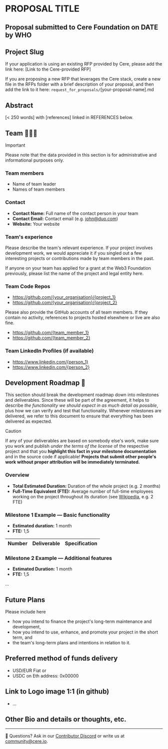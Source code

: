# PROPOSAL TITLE
## Proposal submitted to Cere Foundation on DATE by WHO

## Project Slug
If your application is using an existing RFP provided by Cere, please add the link here:
[Link to the Cere-provided RFP]

If you are proposing a new RFP that leverages the Cere stack, create a new file in the RFPs folder with a brief description of your proposal, and then add the link to it here:
`request_for_proposals/`[your-proposal-name].md

## Abstract
[< 250 words] with [references] linked in REFERENCES below.

## Team 🧑‍🤝‍🧑

> [!IMPORTANT]
> Please note that the data provided in this section is for administrative and informational purposes only.

### Team members

- Name of team leader
- Names of team members

### Contact

- **Contact Name:** Full name of the contact person in your team
- **Contact Email:** Contact email (e.g. john@duo.com)
- **Website:** Your website

### Team's experience

Please describe the team's relevant experience. If your project involves development work, we would appreciate it if you singled out a few interesting projects or contributions made by team members in the past.

If anyone on your team has applied for a grant at the Web3 Foundation previously, please list the name of the project and legal entity here.

### Team Code Repos

- https://github.com/{your_organisation}/{project_1}
- https://github.com/{your_organisation}/{project_2}

Please also provide the GitHub accounts of all team members. If they contain no activity, references to projects hosted elsewhere or live are also fine.

- https://github.com/{team_member_1}
- https://github.com/{team_member_2}

### Team LinkedIn Profiles (if available)

- https://www.linkedin.com/{person_1}
- https://www.linkedin.com/{person_2}

## Development Roadmap :nut_and_bolt:

This section should break the development roadmap down into milestones and deliverables. Since these will be part of the agreement, it helps to describe *the functionality we should expect in as much detail as possible*, plus how we can verify and test that functionality. Whenever milestones are delivered, we refer to this document to ensure that everything has been delivered as expected.


> [!CAUTION]
> If any of your deliverables are based on somebody else's work, make sure you work and publish *under the terms of the license* of the respective project and that you **highlight this fact in your milestone documentation** and in the source code if applicable! **Projects that submit other people's work without proper attribution will be immediately terminated.**

### Overview

- **Total Estimated Duration:** Duration of the whole project (e.g. 2 months)
- **Full-Time Equivalent (FTE):**  Average number of full-time employees working on the project throughout its duration (see [Wikipedia](https://en.wikipedia.org/wiki/Full-time_equivalent), e.g. 2 FTE)

### Milestone 1 Example — Basic functionality

- **Estimated duration:** 1 month
- **FTE:**  1,5


| Number | Deliverable | Specification |
| -----: | ----------- | ------------- |

### Milestone 2 Example — Additional features

- **Estimated Duration:** 1 month
- **FTE:**  1,5

...


## Future Plans

Please include here

- how you intend to finance the project's long-term maintenance and development,
- how you intend to use, enhance, and promote your project in the short term, and
- the team's long-term plans and intentions in relation to it.

## Preferred method of funds delivery
- USD/EUR Fiat or
- USDC on Eth address: 0x00000

## Link to Logo image 1:1 (in github)
- ...

## Other Bio and details or thoughts, etc.

---
🛟 Questions? Ask in our [Contributor Discord](https://cere.network/discord) or write us at [community@cere.io](mailto:community@cere.io).
